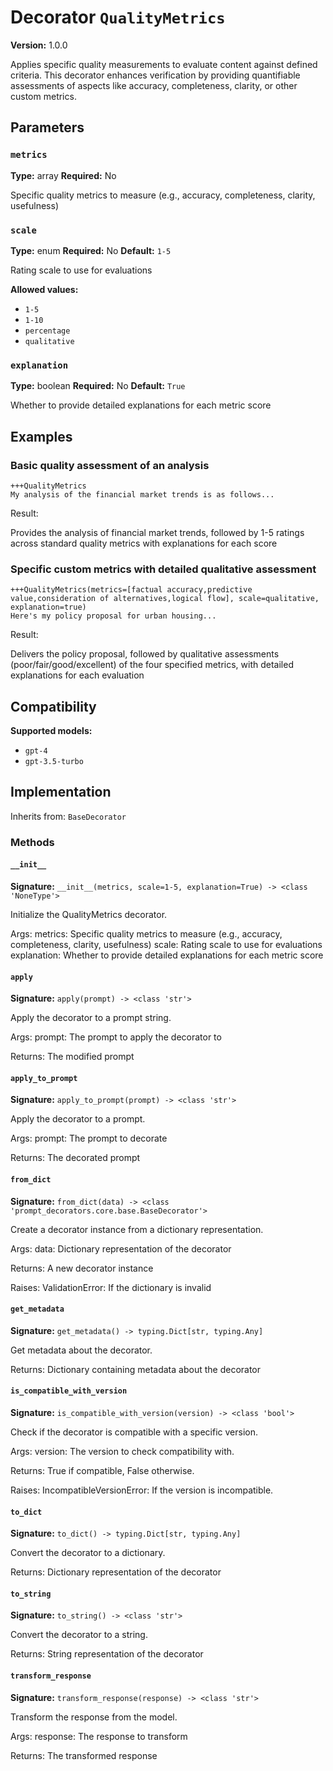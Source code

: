 # Decorator `QualityMetrics`

**Version:** 1.0.0

Applies specific quality measurements to evaluate content against defined criteria. This decorator enhances verification by providing quantifiable assessments of aspects like accuracy, completeness, clarity, or other custom metrics.

## Parameters

### `metrics`

**Type:** array
**Required:** No

Specific quality metrics to measure (e.g., accuracy, completeness, clarity, usefulness)

### `scale`

**Type:** enum
**Required:** No
**Default:** `1-5`

Rating scale to use for evaluations

**Allowed values:**

- `1-5`
- `1-10`
- `percentage`
- `qualitative`

### `explanation`

**Type:** boolean
**Required:** No
**Default:** `True`

Whether to provide detailed explanations for each metric score

## Examples

### Basic quality assessment of an analysis

```
+++QualityMetrics
My analysis of the financial market trends is as follows...
```

Result:

Provides the analysis of financial market trends, followed by 1-5 ratings across standard quality metrics with explanations for each score

### Specific custom metrics with detailed qualitative assessment

```
+++QualityMetrics(metrics=[factual accuracy,predictive value,consideration of alternatives,logical flow], scale=qualitative, explanation=true)
Here's my policy proposal for urban housing...
```

Result:

Delivers the policy proposal, followed by qualitative assessments (poor/fair/good/excellent) of the four specified metrics, with detailed explanations for each evaluation

## Compatibility

**Supported models:**

- `gpt-4`
- `gpt-3.5-turbo`

## Implementation

Inherits from: `BaseDecorator`

### Methods

#### `__init__`

**Signature:** `__init__(metrics, scale=1-5, explanation=True) -> <class 'NoneType'>`

Initialize the QualityMetrics decorator.

Args:
    metrics: Specific quality metrics to measure (e.g., accuracy, completeness, clarity, usefulness)
    scale: Rating scale to use for evaluations
    explanation: Whether to provide detailed explanations for each metric score

#### `apply`

**Signature:** `apply(prompt) -> <class 'str'>`

Apply the decorator to a prompt string.

Args:
    prompt: The prompt to apply the decorator to


Returns:
    The modified prompt

#### `apply_to_prompt`

**Signature:** `apply_to_prompt(prompt) -> <class 'str'>`

Apply the decorator to a prompt.

Args:
    prompt: The prompt to decorate

Returns:
    The decorated prompt

#### `from_dict`

**Signature:** `from_dict(data) -> <class 'prompt_decorators.core.base.BaseDecorator'>`

Create a decorator instance from a dictionary representation.

Args:
    data: Dictionary representation of the decorator

Returns:
    A new decorator instance

Raises:
    ValidationError: If the dictionary is invalid

#### `get_metadata`

**Signature:** `get_metadata() -> typing.Dict[str, typing.Any]`

Get metadata about the decorator.

Returns:
    Dictionary containing metadata about the decorator

#### `is_compatible_with_version`

**Signature:** `is_compatible_with_version(version) -> <class 'bool'>`

Check if the decorator is compatible with a specific version.

Args:
    version: The version to check compatibility with.


Returns:
    True if compatible, False otherwise.


Raises:
    IncompatibleVersionError: If the version is incompatible.

#### `to_dict`

**Signature:** `to_dict() -> typing.Dict[str, typing.Any]`

Convert the decorator to a dictionary.

Returns:
    Dictionary representation of the decorator

#### `to_string`

**Signature:** `to_string() -> <class 'str'>`

Convert the decorator to a string.

Returns:
    String representation of the decorator

#### `transform_response`

**Signature:** `transform_response(response) -> <class 'str'>`

Transform the response from the model.

Args:
    response: The response to transform

Returns:
    The transformed response
